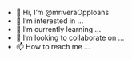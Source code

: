- 👋 Hi, I’m @mriveraOpploans
- 👀 I’m interested in ...
- 🌱 I’m currently learning ...
- 💞️ I’m looking to collaborate on ...
- 📫 How to reach me ...

<!---
mriveraOpploans/mriveraOpploans is a ✨ special ✨ repository because its `README.md` (this file) appears on your GitHub profile.
You can click the Preview link to take a look at your changes.
--->
